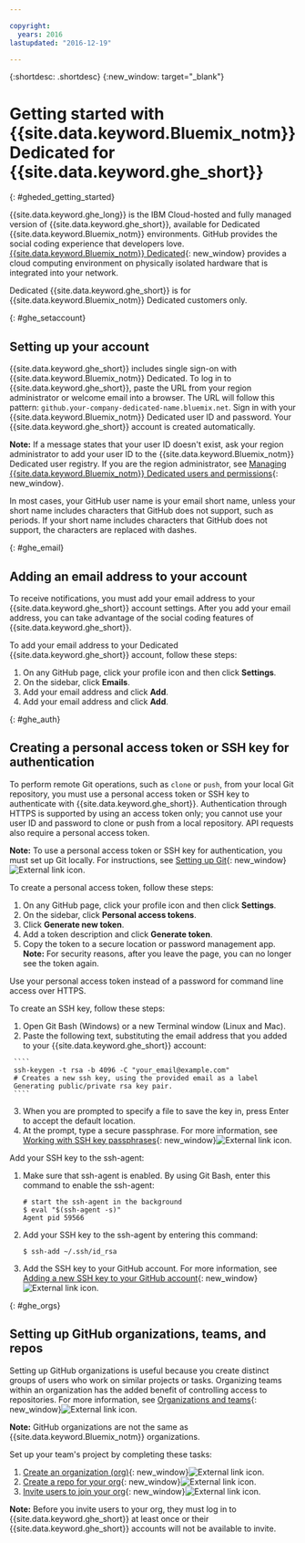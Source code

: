 ```yaml
---

copyright:
  years: 2016
lastupdated: "2016-12-19"

---
```

 
{:shortdesc: .shortdesc}
{:new_window: target="_blank"}

# Getting started with {{site.data.keyword.Bluemix_notm}} Dedicated for {{site.data.keyword.ghe_short}}
{: #gheded_getting_started} 

{{site.data.keyword.ghe_long}} is the IBM Cloud-hosted and fully managed version of {{site.data.keyword.ghe_short}}, available for Dedicated {{site.data.keyword.Bluemix_notm}} environments. GitHub provides the social coding experience that developers love. [{{site.data.keyword.Bluemix_notm}} Dedicated](/docs/dedicated/index.html#dedicated){: new_window} provides a cloud computing environment on physically isolated hardware that is integrated into your network.

Dedicated {{site.data.keyword.ghe_short}} is for {{site.data.keyword.Bluemix_notm}} Dedicated customers only.

{: #ghe_setaccount}
## Setting up your account 

{{site.data.keyword.ghe_short}} includes single sign-on with {{site.data.keyword.Bluemix_notm}} Dedicated. To log in to {{site.data.keyword.ghe_short}}, paste the URL from your region administrator or welcome email into a browser. The URL will follow this pattern: `github.your-company-dedicated-name.bluemix.net`. Sign in with your {{site.data.keyword.Bluemix_notm}} Dedicated user ID and password. Your {{site.data.keyword.ghe_short}} account is created automatically.

**Note:** If a message states that your user ID doesn't exist, ask your region administrator to add your user ID to the {{site.data.keyword.Bluemix_notm}} Dedicated user registry. If you are the region administrator, see [Managing {{site.data.keyword.Bluemix_notm}} Dedicated users and permissions](https://new-console.stage1.ng.bluemix.net/docs/admin/index.html#oc_useradmin){: new_window}.

In most cases, your GitHub user name is your email short name, unless your short name includes characters that GitHub does not support, such as periods. If your short name includes characters that GitHub does not support, the characters are replaced with dashes.     

{: #ghe_email}
## Adding an email address to your account

To receive notifications, you must add your email address to your {{site.data.keyword.ghe_short}} account settings. After you add your email address, you can take advantage of the social coding features of {{site.data.keyword.ghe_short}}.    
 
To add your email address to your Dedicated {{site.data.keyword.ghe_short}} account, follow these steps:    
1. On any GitHub page, click your profile icon and then click **Settings**.    
2. On the sidebar, click **Emails**.    
3. Add your email address and click **Add**.     
3. Add your email address and click **Add**.     

{: #ghe_auth}
## Creating a personal access token or SSH key for authentication

To perform remote Git operations, such as `clone` or `push`, from your local Git repository, you must use a personal access token or SSH key to authenticate with {{site.data.keyword.ghe_short}}. Authentication through HTTPS is supported by using an access token only; you cannot use your user ID and password to clone or push from a local repository. API requests also require a personal access token.

**Note:** To use a personal access token or SSH key for authentication, you must set up Git locally. For instructions, see [Setting up Git](https://help.github.com/enterprise/2.6/user/articles/set-up-git/){: new_window}![External link icon](images/launch--glyph.svg).    

To create a personal access token, follow these steps:    
   1. On any GitHub page, click your profile icon and then click **Settings**.    
   2. On the sidebar, click **Personal access tokens**.   
   3. Click **Generate new token**.
   4. Add a token description and click **Generate token**.
   5. Copy the token to a secure location or password management app.    
     **Note:** For security reasons, after you leave the page, you can no longer see the token again.    

Use your personal access token instead of a password for command line access over HTTPS. 


To create an SSH key, follow these steps:
   1. Open Git Bash (Windows) or a new Terminal window (Linux and Mac).    
   2. Paste the following text, substituting the email address that you added to your {{site.data.keyword.ghe_short}} account:
   
     ````
     ssh-keygen -t rsa -b 4096 -C "your_email@example.com"
     # Creates a new ssh key, using the provided email as a label
     Generating public/private rsa key pair.
     ````

   3. When you are prompted to specify a file to save the key in, press Enter to accept the default location.
   4. At the prompt, type a secure passphrase. For more information, see [Working with SSH key passphrases](https://help.github.com/enterprise/2.6/user/articles/working-with-ssh-key-passphrases/){: new_window}![External link icon](images/launch--glyph.svg).   

Add your SSH key to the ssh-agent:    
   1. Make sure that ssh-agent is enabled. By using Git Bash, enter this command to enable the ssh-agent: 
      ````
      # start the ssh-agent in the background
      $ eval "$(ssh-agent -s)"
      Agent pid 59566
      ````    
  
   2. Add your SSH key to the ssh-agent by entering this command:    
      ````
      $ ssh-add ~/.ssh/id_rsa
      ````    
   3. Add the SSH key to your GitHub account. For more information, see [Adding a new SSH key to your GitHub account](https://help.github.com/enterprise/2.6/user/articles/adding-a-new-ssh-key-to-your-github-account/){: new_window}![External link icon](images/launch--glyph.svg).    
   

{: #ghe_orgs}
## Setting up GitHub organizations, teams, and repos    

Setting up GitHub organizations is useful because you create distinct groups of users who work on similar projects or tasks. Organizing teams within an organization has the added benefit of controlling access to repositories. For more information, see [Organizations and teams](https://help.github.com/enterprise/2.6/admin/guides/user-management/organizations-and-teams/){: new_window}![External link icon](images/launch--glyph.svg).

**Note:** GitHub organizations are not the same as {{site.data.keyword.Bluemix_notm}} organizations.

Set up your team's project by completing these tasks:

   1. [Create an organization (org)](https://help.github.com/enterprise/2.6/user/articles/creating-a-new-organization-account/){: new_window}![External link icon](images/launch--glyph.svg).
   2. [Create a repo for your org](https://help.github.com/enterprise/2.6/user/articles/create-a-repo/){: new_window}![External link icon](images/launch--glyph.svg).
   3. [Invite users to join your org](https://help.github.com/articles/inviting-users-to-join-your-organization/){: new_window}![External link icon](images/launch--glyph.svg).

  **Note:** Before you invite users to your org, they must log in to {{site.data.keyword.ghe_short}} at least once or their {{site.data.keyword.ghe_short}} accounts will not be available to invite.
   
<!-- ### Getting support 
To get answers now, submit questions to [Stack Overflow](http://stackoverflow.com/questions/ask?tags=ibm-bluemix_github-enterprise){: new_window}![External link icon](images/launch--glyph.svg). 

For more support, use these resources:    
   1. Complete the form at https://ibm.biz/bluemixsupport.   
   2. Submit a new ticket through the Client Success Portal at https://support.ibmcloud.com/ics/support/mylogin.asp?login=bluemix. -->

